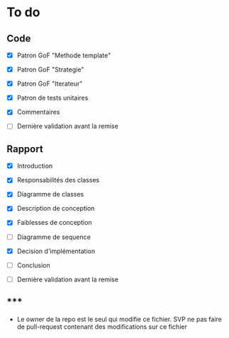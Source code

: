 # To do

## Code

- [X] Patron GoF "Methode template"
- [X] Patron GoF "Strategie"
- [X] Patron GoF "Iterateur"
- [X] Patron de tests unitaires
- [X] Commentaires
- [ ] Dernière validation avant la remise




## Rapport

- [X] Introduction
- [X] Responsabilités des classes
- [X] Diagramme de classes
- [X] Description de conception
- [X] Faiblesses de conception
- [ ] Diagramme de sequence
- [X] Decision d'implémentation
- [ ] Conclusion
- [ ] Dernière validation avant la remise





##  ***

- Le owner de la repo est le seul qui modifie ce fichier. SVP ne pas faire de pull-request contenant des modifications sur ce fichier
